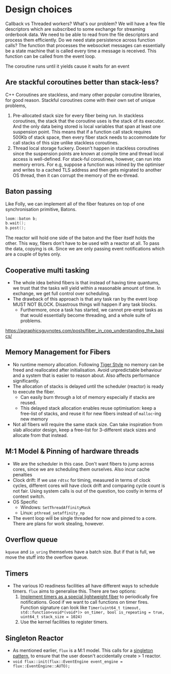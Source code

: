 # Design choices

Callback vs Threaded workers?
What's our problem?
We will have a few file descriptors which are subscribed to some exchange for streaming orderbook data.
We need to be able to read from the file descriptors and process them efficiently.
Do we need state persistence across function calls? The function that processes the websocket messages can essentially
be a state machine that is called every time a message is received. This function can be called from the event loop.

The coroutine runs until it yields cause it waits for an event

## Are stackful coroutines better than stack-less?

C++ Coroutines are stackless, and many other popular coroutine libraries, for good reason. Stackful coroutines come with
their own set of unique problems,

1. Pre-allocated stack size for every fiber being run.
   In stackless coroutines, the stack that the coroutine uses is the stack of its executor. And the only data being
   stored is local variables that span at least one suspension point. This means that if a function call stack requires
   500Kb of stack space, then every fiber stack needs to accommodate for call stacks of this size unlike stackless
   coroutines.
2. Thread local storage fuckery. Doesn't happen in stackless coroutines since the suspension points are known at compile
   time and thread local access is well-defined. For stack-ful coroutines, however, can run into memory errors. For e.g,
   suppose a function was inlined by the optimiser and writes to a cached TLS address and then gets migrated to another
   OS thread, then it can corrupt the memory of the ex-thread.

## Baton passing

Like Folly, we can implement all of the fiber features on top of one synchronisation primitive, Batons.

```cpp
loom::baton b;
b.wait();
b.post();
```

The reactor will hold one side of the baton and the fiber itself holds the other. This way, fibers don't have to be used
with a reactor at all. To pass the data, copying is ok. Since we are only passing event notifications which are a couple
of bytes only.

## Cooperative multi tasking

- The whole idea behind fibers is that instead of having time quantums, we trust that the tasks will yield within a
  reasonable amount of time. In exchange, we get full control over scheduling.
- The drawback of this approach is that any task ran by the event loop MUST NOT BLOCK. Disastrous things will happen if
  any task blocks.
    - Furthermore, once a task has started, we cannot pre-empt tasks as that would essentially become
      threading, and a whole suite of problems.

https://agraphicsguynotes.com/posts/fiber_in_cpp_understanding_the_basics/

## Memory Management for Fibers

- No runtime memory allocation.
  Following [Tiger Style](https://github.com/tigerbeetle/tigerbeetle/blob/main/docs/TIGER_STYLE.md) no memory can be
  freed and reallocated after initialisation. Avoid unpredictable behaviour and a system that is easier to reason about.
  Also affects performance significantly.
- The allocation of stacks is delayed until the scheduler (reactor) is ready to execute the fiber.
    - Can easily burn through a lot of memory especially if stacks are reused.
    - This delayed stack allocation enables reuse optimisation: keep a free-list of stacks, and reuse it for new fibers
      instead of `malloc`-ing new memory
- Not all fibers will require the same stack size. Can take inspiration from slab allocator design, keep a free-list for
  3-different stack sizes and allocate from that instead.

## M:1 Model & Pinning of hardware threads

- We are the scheduler in this case. Don't want fibers to jump across cores, since we are scheduling them ourselves.
  Also incur cache penalties
- Clock drift: If we use `rdtsc` for timing, measured in terms of clock cycles, different cores will have clock drift
  and comparing cycle count is not fair. Using system calls is out of the question, too costly in terms of context
  switch.
- OS Specific
    - Windows: `SetThreadAffinityMask`
    - Linux: `pthread_setaffinity_np`
- The event loop will be single threaded for now and pinned to a core. There are plans for work stealing, however.

## Overflow queue

`kqueue` and `io_uring` themselves have a batch size. But if that is full, we
move the stuff into the overflow queue.

## Timers

- The various IO readiness facilities all have different ways to schedule timers. `flux` aims to generalise this. There
  are two options:
    1. [Implement timers as a special lightweight fiber](https://photonlibos.github.io/docs/api/thread#timer) to
       periodically fire notifications. Good if we want to call functions on timer fires. Function signature can look
       like `Timer(uint64_t timeout, std::function<void*(void*)> on_timer, bool is_repeating = true, uint64_t stack_size = 1024)`
    2. Use the kernel facilities to register timers.

## Singleton Reactor

- As mentioned earlier, `flux` is a M:1 model. This calls for
  a [singleton pattern](https://photonlibos.github.io/docs/api/env), to ensure that the user doesn't accidentally
  create > 1 reactor.
- `void flux::init(flux::EventEngine event_engine = flux::EventEngine::AUTO);`